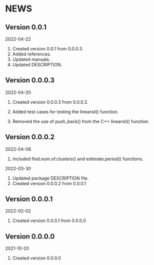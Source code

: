 NEWS
========

## Version 0.0.1

  2022-04-22

  1. Created version 0.0.1 from 0.0.0.3.
  2. Added references.
  3. Updated manuals.
  4. Updated DESCRIPTION.

## Version 0.0.0.3

  2022-04-20

  1. Created version 0.0.0.3 from 0.0.0.2.
  
  2. Added test cases for testing the linearsil() function.
  
  3. Removed the use of push_back() from the C++ linearsil() function.




## Version 0.0.0.2

  2022-04-06

  1. Included find.num.of.clusters() and estimate.period() functions.

  2022-03-30

  1. Updated package DESCRIPTION file.
  2. Created version 0.0.0.2 from 0.0.0.1


## Version 0.0.0.1

  2022-02-02

  1. Created version 0.0.0.1 from 0.0.0.0

## Version 0.0.0.0

  2021-10-20

  1. Created version 0.0.0.0
